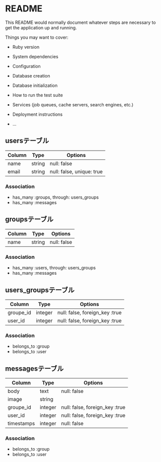 # README

This README would normally document whatever steps are necessary to get the
application up and running.

Things you may want to cover:

* Ruby version

* System dependencies

* Configuration

* Database creation

* Database initialization

* How to run the test suite

* Services (job queues, cache servers, search engines, etc.)

* Deployment instructions

* ...

## usersテーブル

|Column|Type|Options|
|------|----|-------|
|name|string|null: false|
|email|string|null: false, unique: true|

### Association
- has_many :groups, through: users_groups
- has_many :messages

## groupsテーブル

|Column|Type|Options|
|------|----|-------|
|name|string|null: false|

### Association
- has_many :users, through: users_groups
- has_many :messages


## users_groupsテーブル

|Column|Type|Options|
|------|----|-------|
|groupe_id|integer|null: false, foreign_key :true|
|user_id|integer|null: false, foreign_key :true|

### Association
- belongs_to :group
- belongs_to :user

## messagesテーブル

|Column|Type|Options|
|------|----|-------|
|body|text|null: false|
|image|string| |
|groupe_id|integer|null: false, foreign_key :true|
|user_id|integer|null: false, foreign_key :true|
|timestamps |integer|null: false|


### Association
- belongs_to :group
- belongs_to :user

